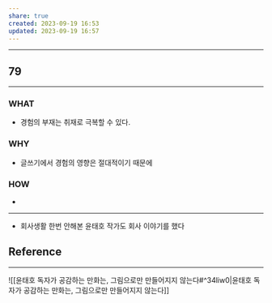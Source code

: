 ```yaml
---
share: true
created: 2023-09-19 16:53
updated: 2023-09-19 16:57
---
```


---
## 79
---
### WHAT
- 경험의 부재는 취재로 극복할 수 있다.
### WHY
- 글쓰기에서 경험의 영향은 절대적이기 때문에
### HOW
- 
---

- 회사생활 한번 안해본 윤태호 작가도 회사 이야기를 했다


## Reference
---
![[윤태호  독자가 공감하는 만화는, 그림으로만 만들어지지 않는다#^34liw0|윤태호  독자가 공감하는 만화는, 그림으로만 만들어지지 않는다]]
